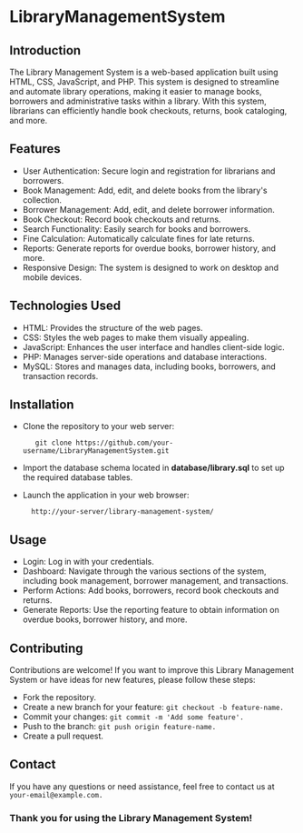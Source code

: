 # LibraryManagementSystem

## Introduction

   The Library Management System is a web-based application built using HTML, CSS, JavaScript, and PHP. This system is designed to streamline and automate library operations, making it easier to manage books,
        borrowers and  administrative tasks within a library. With this system, librarians can efficiently handle book checkouts, returns, book cataloging, and more.


## Features

   - User Authentication: Secure login and registration for librarians and borrowers.
   - Book Management: Add, edit, and delete books from the library's collection.
   - Borrower Management: Add, edit, and delete borrower information.
   - Book Checkout: Record book checkouts and returns.
   - Search Functionality: Easily search for books and borrowers.
   - Fine Calculation: Automatically calculate fines for late returns.
   - Reports: Generate reports for overdue books, borrower history, and more.
   - Responsive Design: The system is designed to work on desktop and mobile devices.



## Technologies Used

   - HTML: Provides the structure of the web pages.
   - CSS: Styles the web pages to make them visually appealing.
   - JavaScript: Enhances the user interface and handles client-side logic.
   - PHP: Manages server-side operations and database interactions.
   - MySQL: Stores and manages data, including books, borrowers, and transaction records.



## Installation

  - Clone the repository to your web server:

           git clone https://github.com/your-username/LibraryManagementSystem.git

    

 * Import the database schema located in **database/library.sql** to set up the required database tables.


 + Launch the application in your web browser:

         http://your-server/library-management-system/

## Usage

 - Login: Log in with your credentials.
 -  Dashboard: Navigate through the various sections of the system, including book management, borrower management, and transactions.
 - Perform Actions: Add books, borrowers, record book checkouts and returns.
 - Generate Reports: Use the reporting feature to obtain information on overdue books, borrower history, and more.


## Contributing

Contributions are welcome! If you want to improve this Library Management System or have ideas for new features, please follow these steps:

-    Fork the repository.
-    Create a new branch for your feature: `git checkout -b feature-name.`
-    Commit your changes: `git commit -m 'Add some feature'.`
-    Push to the branch: `git push origin feature-name.`
-    Create a pull request.


## Contact

If you have any questions or need assistance, feel free to contact us at `your-email@example.com.`


### Thank you for using the Library Management System!
